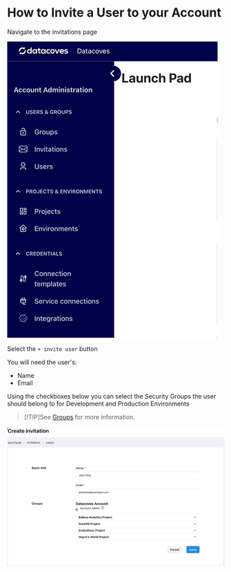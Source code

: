 # How to Invite a User to your Account 

Navigate to the invitations page

![Invitations Dropdown](../assets/menu_invitations.gif)

Select the `+ invite user` button 

You will need the user's:

- Name
- Email

Using the checkboxes below you can select the Security Groups the user should belong to for Development and Production Environments

>[!TIP]See [Groups](reference/admin-menu/groups.md) for more information.

![New Invitations](../assets/invitations_create.gif)